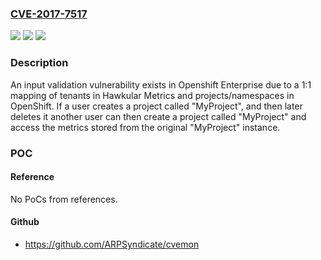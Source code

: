### [CVE-2017-7517](https://cve.mitre.org/cgi-bin/cvename.cgi?name=CVE-2017-7517)
![](https://img.shields.io/static/v1?label=Product&message=Hawkular%20Metrics&color=blue)
![](https://img.shields.io/static/v1?label=Version&message=Hawkular%20Metrics%20as%20shipped%20in%20Red%20Hat%20Openshift%203.x%20&color=brightgreen)
![](https://img.shields.io/static/v1?label=Vulnerability&message=CWE-20&color=brightgreen)

### Description

An input validation vulnerability exists in Openshift Enterprise due to a 1:1 mapping of tenants in Hawkular Metrics and projects/namespaces in OpenShift. If a user creates a project called "MyProject", and then later deletes it another user can then create a project called "MyProject" and access the metrics stored from the original "MyProject" instance.

### POC

#### Reference
No PoCs from references.

#### Github
- https://github.com/ARPSyndicate/cvemon


